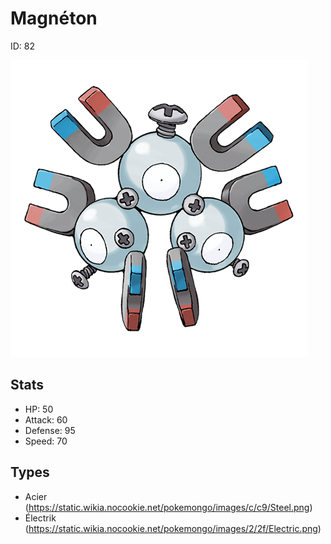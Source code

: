 # Magnéton


ID: 82

![](https://raw.githubusercontent.com/PokeAPI/sprites/master/sprites/pokemon/other/official-artwork/82.png "Magnéton")

## Stats


 - HP: 50
 - Attack: 60
 - Defense: 95
 - Speed: 70

## Types


 - Acier (https://static.wikia.nocookie.net/pokemongo/images/c/c9/Steel.png)
 - Électrik (https://static.wikia.nocookie.net/pokemongo/images/2/2f/Electric.png)
